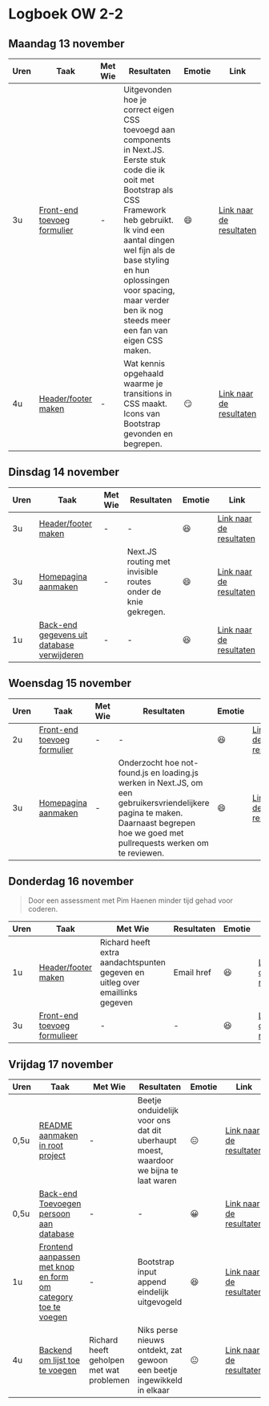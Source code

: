 # Logboek OW 2-2

## Maandag 13 november

| Uren | Taak  | Met Wie | Resultaten | Emotie | Link |
|---|---|---|---|---|---|
| 3u | [Front-end toevoeg formulier](https://github.com/HANICA-DWA/project-sep23-nyala/issues/27) | - | Uitgevonden hoe je correct eigen CSS toevoegd aan components in Next.JS. </br>Eerste stuk code die ik ooit met Bootstrap als CSS Framework heb gebruikt. Ik vind een aantal dingen wel fijn als de base styling en hun oplossingen voor spacing, maar verder ben ik nog steeds meer een fan van eigen CSS maken. | :smile: | [Link naar de resultaten](https://github.com/HANICA-DWA/project-sep23-nyala/commit/1c3c221e035790a264723ca985ab56a0c5c9393b) |
| 4u | [Header/footer maken](https://github.com/HANICA-DWA/project-sep23-nyala/issues/40) | - | Wat kennis opgehaald waarme je transitions in CSS maakt. Icons van Bootstrap gevonden en begrepen. | :smirk: | [Link naar de resultaten](https://github.com/HANICA-DWA/project-sep23-nyala/commit/707cd77c06e392894429e1f55bbcf9e88c125d1c) |


## Dinsdag 14 november

| Uren | Taak  | Met Wie | Resultaten | Emotie | Link |
|---|---|---|---|---|---|
| 3u | [Header/footer maken](https://github.com/link-naar-de-taak) | - | - | :satisfied: |[Link naar de resultaten](https://github.com/HANICA-DWA/project-sep23-nyala/commit/36a1a4cb27dac4b77c5908ee3c1bc66bebf69f8a) |
| 3u | [Homepagina aanmaken](https://github.com/HANICA-DWA/project-sep23-nyala/issues/41) | - | Next.JS routing met invisible routes onder de knie gekregen. | :smile: | [Link naar de resultaten](https://github.com/HANICA-DWA/project-sep23-nyala/commit/bd04915a4102d84487a6595349ccbf9ff3203642) |
| 1u | [Back-end gegevens uit database verwijderen](https://github.com/HANICA-DWA/project-sep23-nyala/issues/28) | - | - | :satisfied: | [Link naar de resultaten](https://github.com/HANICA-DWA/project-sep23-nyala/commit/00b6f19871b519b5e528ce4902ea3ceabb6bc6ad) |

## Woensdag 15 november

| Uren | Taak  | Met Wie | Resultaten | Emotie | Link |
|---|---|---|---|---|---|
| 2u | [Front-end toevoeg formulier](https://github.com/HANICA-DWA/project-sep23-nyala/issues/27) | - | - | :satisfied: | [Link naar de resultaten](https://github.com/HANICA-DWA/project-sep23-nyala/commit/941f018ae37a1734b93f9a202f1c938437ea2001) | 
| 3u | [Homepagina aanmaken](https://github.com/HANICA-DWA/project-sep23-nyala/issues/41) | - | Onderzocht hoe not-found.js en loading.js werken in Next.JS, om een gebruikersvriendelijkere pagina te maken. Daarnaast begrepen hoe we goed met pullrequests werken om te reviewen. | :smile: | [Link naar de resultaten](https://github.com/HANICA-DWA/project-sep23-nyala/commit/55fcc0aa635b5499ddee244f04389362dc329ff1) |

## Donderdag 16 november

> Door een assessment met Pim Haenen minder tijd gehad voor coderen.

| Uren | Taak  | Met Wie | Resultaten | Emotie | Link |
|---|---|---|---|---|---|
| 1u | [Header/footer maken](https://github.com/HANICA-DWA/project-sep23-nyala/issues/40) | Richard heeft extra aandachtspunten gegeven en uitleg over emaillinks gegeven | Email href | :satisfied: | [Link naar de resultaten](https://github.com/HANICA-DWA/project-sep23-nyala/commit/499f625e712f2951c2a71cbc4e2696c124e5b415) |
| 3u | [Front-end toevoeg formulieer](https://github.com/HANICA-DWA/project-sep23-nyala/issues/27) | - | - | :satisfied: | [Link naar de resultaten](https://github.com/HANICA-DWA/project-sep23-nyala/commit/cb2f995f086d4357460c1555f463f7251c4630d4) |

## Vrijdag 17 november

| Uren | Taak  | Met Wie | Resultaten | Emotie | Link |
|---|---|---|---|---|---|
| 0,5u | [README aanmaken in root project](https://github.com/HANICA-DWA/project-sep23-nyala/issues/13) | - | Beetje onduidelijk voor ons dat dit uberhaupt moest, waardoor we bijna te laat waren  | :expressionless: | [Link naar de resultaten](https://github.com/HANICA-DWA/project-sep23-nyala/commit/c240e791f3768362a6761d6120555f1a855e34ca) |
| 0,5u | [Back-end Toevoegen persoon aan database](https://github.com/HANICA-DWA/project-sep23-nyala/issues/28) | - | - | :grinning: | [Link naar de resultaten](https://github.com/HANICA-DWA/project-sep23-nyala/commit/6f951d8a07bd1eae2d3fb2aa14edcb8296ef25bf) |
| 1u | [Frontend aanpassen met knop en form om category toe te voegen](https://github.com/HANICA-DWA/project-sep23-nyala/issues/55) | - | Bootstrap input append eindelijk uitgevogeld | :satisfied: | [Link naar de resultaten](https://github.com/HANICA-DWA/project-sep23-nyala/commit/5b429f3a0a980d2344696018e35ae15dff1e3bd0) |
| 4u | [Backend om lijst toe te voegen](https://github.com/HANICA-DWA/project-sep23-nyala/issues/56) | Richard heeft geholpen met wat problemen | Niks perse nieuws ontdekt, zat gewoon een beetje ingewikkeld in elkaar | :neutral_face: | [Link naar de resultaten](https://github.com/HANICA-DWA/project-sep23-nyala/commit/1e2d3282a6ea3c255c8345cbd11ba20a1bbf21de) |
